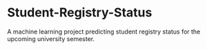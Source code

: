 # Student-Registry-Status
A machine learning project predicting student registry status for the upcoming university semester.
